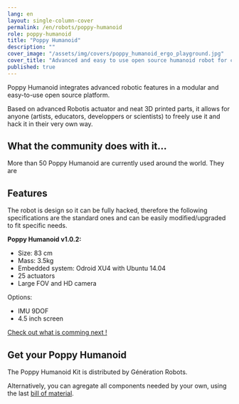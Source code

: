 ```yaml
---
lang: en
layout: single-column-cover
permalink: /en/robots/poppy-humanoid
role: poppy-humanoid
title: "Poppy Humanoid"
description: ""
cover_image: "/assets/img/covers/poppy_humanoid_ergo_playground.jpg"
cover_title: "Advanced and easy to use open source humanoid robot for creative people"
published: true
---
```


<p class="lead">
  Poppy Humanoid integrates advanced robotic features in a modular and easy-to-use open source platform.
</p>

Based on advanced Robotis actuator and neat 3D printed parts, it allows for anyone (artists, educators, developpers or scientists) to freely use it and hack it in their very own way.

## What the community does with it...

More than 50 Poppy Humanoid are currently used around the world. They are


## Features

The robot is design so it can be fully hacked, therefore the following specifications are the standard ones and can be easily modified/upgraded to fit specific needs.


**Poppy Humanoid v1.0.2:**

- Size: 83 cm
- Mass: 3.5kg
- Embedded system: Odroid XU4 with Ubuntu 14.04
- 25 actuators
- Large FOV and HD camera

Options:

- IMU 9DOF
- 4.5 inch screen

[Check out what is comming next !](#)

## Get your Poppy Humanoid

The Poppy Humanoid Kit is distributed by Génération Robots.

Alternatively, you can agregate all components needed by your own, using the last [bill of material](#).

